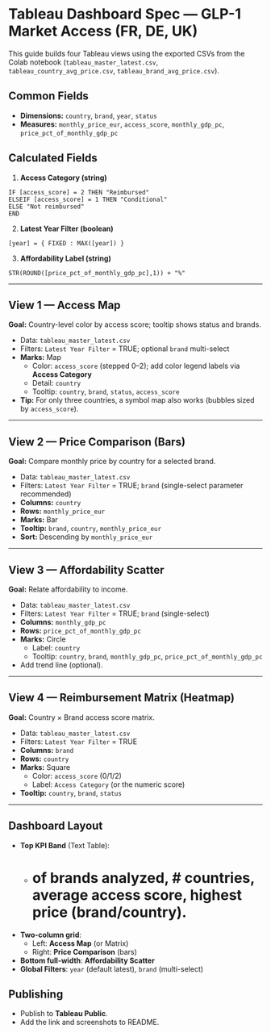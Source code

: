 # Tableau Dashboard Spec — GLP-1 Market Access (FR, DE, UK)

This guide builds four Tableau views using the exported CSVs from the Colab notebook (`tableau_master_latest.csv`, `tableau_country_avg_price.csv`, `tableau_brand_avg_price.csv`).

## Common Fields
- **Dimensions:** `country`, `brand`, `year`, `status`
- **Measures:** `monthly_price_eur`, `access_score`, `monthly_gdp_pc`, `price_pct_of_monthly_gdp_pc`

## Calculated Fields
1. **Access Category (string)**
```
IF [access_score] = 2 THEN "Reimbursed"
ELSEIF [access_score] = 1 THEN "Conditional"
ELSE "Not reimbursed"
END
```
2. **Latest Year Filter (boolean)**
```
[year] = { FIXED : MAX([year]) }
```
3. **Affordability Label (string)**
```
STR(ROUND([price_pct_of_monthly_gdp_pc],1)) + "%"
```

---

## View 1 — Access Map
**Goal:** Country-level color by access score; tooltip shows status and brands.

- Data: `tableau_master_latest.csv`
- Filters: `Latest Year Filter` = TRUE; optional `brand` multi-select
- **Marks:** Map
  - Color: `access_score` (stepped 0–2); add color legend labels via **Access Category**
  - Detail: `country`
  - Tooltip: `country`, `brand`, `status`, `access_score`
- **Tip:** For only three countries, a symbol map also works (bubbles sized by `access_score`).

---

## View 2 — Price Comparison (Bars)
**Goal:** Compare monthly price by country for a selected brand.

- Data: `tableau_master_latest.csv`
- Filters: `Latest Year Filter` = TRUE; `brand` (single-select parameter recommended)
- **Columns:** `country`
- **Rows:** `monthly_price_eur`
- **Marks:** Bar
- **Tooltip:** `brand`, `country`, `monthly_price_eur`
- **Sort:** Descending by `monthly_price_eur`

---

## View 3 — Affordability Scatter
**Goal:** Relate affordability to income.

- Data: `tableau_master_latest.csv`
- Filters: `Latest Year Filter` = TRUE; `brand` (single-select)
- **Columns:** `monthly_gdp_pc`
- **Rows:** `price_pct_of_monthly_gdp_pc`
- **Marks:** Circle
  - Label: `country`
  - Tooltip: `country`, `brand`, `monthly_gdp_pc`, `price_pct_of_monthly_gdp_pc`
- Add trend line (optional).

---

## View 4 — Reimbursement Matrix (Heatmap)
**Goal:** Country × Brand access score matrix.

- Data: `tableau_master_latest.csv`
- Filters: `Latest Year Filter` = TRUE
- **Columns:** `brand`
- **Rows:** `country`
- **Marks:** Square
  - Color: `access_score` (0/1/2)
  - Label: `Access Category` (or the numeric score)
- **Tooltip:** `country`, `brand`, `status`

---

## Dashboard Layout
- **Top KPI Band** (Text Table):
  - # of brands analyzed, # countries, average access score, highest price (brand/country).
- **Two-column grid**:
  - Left: **Access Map** (or Matrix)
  - Right: **Price Comparison** (bars)
- **Bottom full-width**: **Affordability Scatter**
- **Global Filters**: `year` (default latest), `brand` (multi-select)

## Publishing
- Publish to **Tableau Public**.
- Add the link and screenshots to README.